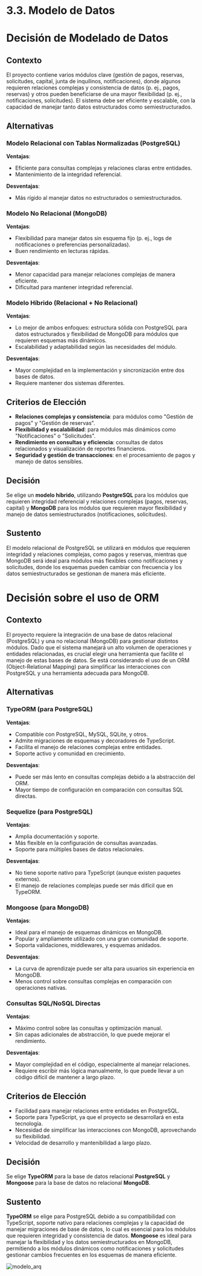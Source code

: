 # 3.3. Modelo de Datos

# Decisión de Modelado de Datos

## Contexto
El proyecto contiene varios módulos clave (gestión de pagos, reservas, solicitudes, capital, junta de inquilinos, notificaciones), donde algunos requieren relaciones complejas y consistencia de datos (p. ej., pagos, reservas) y otros pueden beneficiarse de una mayor flexibilidad (p. ej., notificaciones, solicitudes). El sistema debe ser eficiente y escalable, con la capacidad de manejar tanto datos estructurados como semiestructurados.

## Alternativas

### Modelo Relacional con Tablas Normalizadas (PostgreSQL)
**Ventajas**:
- Eficiente para consultas complejas y relaciones claras entre entidades.
- Mantenimiento de la integridad referencial.

**Desventajas**:
- Más rígido al manejar datos no estructurados o semiestructurados.

### Modelo No Relacional (MongoDB)
**Ventajas**:
- Flexibilidad para manejar datos sin esquema fijo (p. ej., logs de notificaciones o preferencias personalizadas).
- Buen rendimiento en lecturas rápidas.

**Desventajas**:
- Menor capacidad para manejar relaciones complejas de manera eficiente.
- Dificultad para mantener integridad referencial.

### Modelo Híbrido (Relacional + No Relacional)
**Ventajas**:
- Lo mejor de ambos enfoques: estructura sólida con PostgreSQL para datos estructurados y flexibilidad de MongoDB para módulos que requieren esquemas más dinámicos.
- Escalabilidad y adaptabilidad según las necesidades del módulo.

**Desventajas**:
- Mayor complejidad en la implementación y sincronización entre dos bases de datos.
- Requiere mantener dos sistemas diferentes.

## Criterios de Elección
- **Relaciones complejas y consistencia**: para módulos como "Gestión de pagos" y "Gestión de reservas".
- **Flexibilidad y escalabilidad**: para módulos más dinámicos como "Notificaciones" o "Solicitudes".
- **Rendimiento en consultas y eficiencia**: consultas de datos relacionados y visualización de reportes financieros.
- **Seguridad y gestión de transacciones**: en el procesamiento de pagos y manejo de datos sensibles.

## Decisión
Se elige un **modelo híbrido**, utilizando **PostgreSQL** para los módulos que requieren integridad referencial y relaciones complejas (pagos, reservas, capital) y **MongoDB** para los módulos que requieren mayor flexibilidad y manejo de datos semiestructurados (notificaciones, solicitudes).

## Sustento
El modelo relacional de PostgreSQL se utilizará en módulos que requieren integridad y relaciones complejas, como pagos y reservas, mientras que MongoDB será ideal para módulos más flexibles como notificaciones y solicitudes, donde los esquemas pueden cambiar con frecuencia y los datos semiestructurados se gestionan de manera más eficiente.


# Decisión sobre el uso de ORM

## Contexto
El proyecto requiere la integración de una base de datos relacional (PostgreSQL) y una no relacional (MongoDB) para gestionar distintos módulos. Dado que el sistema manejará un alto volumen de operaciones y entidades relacionadas, es crucial elegir una herramienta que facilite el manejo de estas bases de datos. Se está considerando el uso de un ORM (Object-Relational Mapping) para simplificar las interacciones con PostgreSQL y una herramienta adecuada para MongoDB.

## Alternativas

### TypeORM (para PostgreSQL)
**Ventajas**:
- Compatible con PostgreSQL, MySQL, SQLite, y otros.
- Admite migraciones de esquemas y decoradores de TypeScript.
- Facilita el manejo de relaciones complejas entre entidades.
- Soporte activo y comunidad en crecimiento.

**Desventajas**:
- Puede ser más lento en consultas complejas debido a la abstracción del ORM.
- Mayor tiempo de configuración en comparación con consultas SQL directas.

### Sequelize (para PostgreSQL)
**Ventajas**:
- Amplia documentación y soporte.
- Más flexible en la configuración de consultas avanzadas.
- Soporte para múltiples bases de datos relacionales.

**Desventajas**:
- No tiene soporte nativo para TypeScript (aunque existen paquetes externos).
- El manejo de relaciones complejas puede ser más difícil que en TypeORM.

### Mongoose (para MongoDB)
**Ventajas**:
- Ideal para el manejo de esquemas dinámicos en MongoDB.
- Popular y ampliamente utilizado con una gran comunidad de soporte.
- Soporta validaciones, middlewares, y esquemas anidados.

**Desventajas**:
- La curva de aprendizaje puede ser alta para usuarios sin experiencia en MongoDB.
- Menos control sobre consultas complejas en comparación con operaciones nativas.

### Consultas SQL/NoSQL Directas
**Ventajas**:
- Máximo control sobre las consultas y optimización manual.
- Sin capas adicionales de abstracción, lo que puede mejorar el rendimiento.

**Desventajas**:
- Mayor complejidad en el código, especialmente al manejar relaciones.
- Requiere escribir más lógica manualmente, lo que puede llevar a un código difícil de mantener a largo plazo.

## Criterios de Elección
- Facilidad para manejar relaciones entre entidades en PostgreSQL.
- Soporte para TypeScript, ya que el proyecto se desarrollará en esta tecnología.
- Necesidad de simplificar las interacciones con MongoDB, aprovechando su flexibilidad.
- Velocidad de desarrollo y mantenibilidad a largo plazo.

## Decisión
Se elige **TypeORM** para la base de datos relacional **PostgreSQL** y **Mongoose** para la base de datos no relacional **MongoDB**. 

## Sustento
**TypeORM** se elige para PostgreSQL debido a su compatibilidad con TypeScript, soporte nativo para relaciones complejas y la capacidad de manejar migraciones de base de datos, lo cual es esencial para los módulos que requieren integridad y consistencia de datos. **Mongoose** es ideal para manejar la flexibilidad y los datos semiestructurados en MongoDB, permitiendo a los módulos dinámicos como notificaciones y solicitudes gestionar cambios frecuentes en los esquemas de manera eficiente.




![modelo_arq](modelo_datos_arq_(2).png)
